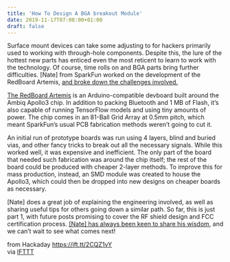 ```yaml
---
title: 'How To Design A BGA breakout Module'
date: 2019-11-17T07:08:00+01:00
draft: false
---
```


Surface mount devices can take some adjusting to for hackers primarily used to working with through-hole components. Despite this, the lure of the hottest new parts has enticed even the most reticent to learn to work with the technology. Of course, time rolls on and BGA parts bring further difficulties. \[Nate\] from SparkFun worked on the development of the RedBoard Artemis, [and broke down the challenges involved.](https://www.sparkfun.com/news/3122)

[The RedBoard Artemis](https://www.sparkfun.com/products/15444) is an Arduino-compatible devboard built around the Ambiq Apollo3 chip. In addition to packing Bluetooth and 1 MB of Flash, it’s also capable of running TensorFlow models and using tiny amounts of power. The chip comes in an 81-Ball Grid Array at 0.5mm pitch, which meant SparkFun’s usual PCB fabrication methods weren’t going to cut it.

An initial run of prototype boards was run using 4 layers, blind and buried vias, and other fancy tricks to break out all the necessary signals. While this worked well, it was expensive and inefficient. The only part of the board that needed such fabrication was around the chip itself; the rest of the board could be produced with cheaper 2-layer methods. To improve this for mass production, instead, an SMD module was created to house the Apollo3, which could then be dropped into new designs on cheaper boards as necessary.

\[Nate\] does a great job of explaining the engineering involved, as well as sharing useful tips for others going down a similar path. So far, this is just part 1, with future posts promising to cover the RF shield design and FCC certification process. [\[Nate\] has always been keen to share his wisdom](https://hackaday.com/2017/02/15/sparkfun-gets-back-to-their-roots-with-sparkx/), and we can’t wait to see what comes next!

  
  
from Hackaday https://ift.tt/2CQZ1vY  
via [IFTTT](https://ifttt.com/?ref=da&site=blogger)